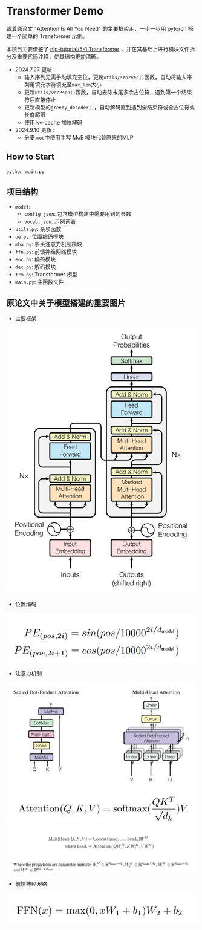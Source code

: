 # Transformer Demo

跟着原论文 "Attention Is All You Need" 的主要框架走，一步一步用 pytorch 搭建一个简单的 Transformer 示例。

本项目主要借鉴了 [nlp-tutorial/5-1.Transformer](https://github.com/graykode/nlp-tutorial/tree/master/5-1.Transformer) ，并在其基础上进行模块文件拆分及重要代码注释，使其结构更加清晰。

- 2024.7.27 更新 :
  - 输入序列无需手动填充空位，更新`utils/sen2vec()`函数，自动将输入序列用填充字符填充至`max_len`大小
  - 更新`utils/vec2sen()`函数，自动去除末尾多余占位符，遇到第一个结束符后直接停止
  - 更新模型的`greedy_decoder()`，自动解码直到遇到全结束符或全占位符或长度超限
  - 使用 kv-cache 加快解码
- 2024.9.10 更新 :
  - 分支 `moe`中使用手写 MoE 模块代替原来的MLP



## How to Start

```bash
python main.py
```

## 项目结构

- `model`:
  - `config.json`: 包含模型构建中需要用到的参数
  - `vocab.json`: 示例词表
- `utils.py`: 杂项函数
- `pe.py`: 位置编码模块
- `mha.py`: 多头注意力机制模块
- `ffn.py`: 前馈神经网络模块
- `enc.py`: 编码模块
- `dec.py`: 解码模块
- `trm.py`: Transformer 模型
- `main.py`: 主函数文件

## 原论文中关于模型搭建的重要图片

- 主要框架

![arch](img/arch.png)

- 位置编码

![pe](img/position_encoding.png)

- 注意力机制

![ai](img/attention_img.png)
![af](img/attention_formula.png)
![mha](img/multi-head.png)

- 前馈神经网络

![ffn](img/ffn.png)
